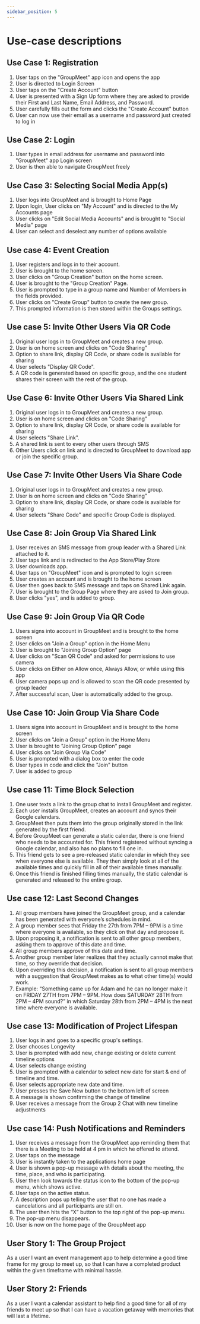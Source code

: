 ```yaml
---
sidebar_position: 5
---
```


# Use-case descriptions

## Use Case 1: Registration
1. User taps on the "GroupMeet" app icon and opens the app
2. User is directed to Login Screen
3. User taps on the "Create Account" button
4. User is presented with a Sign Up form where they are asked to provide their First and Last Name, Email Address, and Password.
5. User carefully fills out the form and clicks the "Create Account" button
6. User can now use their email as a username and password just created to log in

## Use Case 2: Login
1. User types in email address for username and password into "GroupMeet" app Login screen
2. User is then able to navigate GroupMeet freely

## Use Case 3: Selecting Social Media App(s)
1. User logs into GroupMeet and is brought to Home Page
2. Upon login, User clicks on "My Account" and is directed to the My Accounts page
3. User clicks on "Edit Social Media Accounts" and is brought to "Social Media" page
4. User can select and deselect any number of options available

## Use case 4: Event Creation
1. User registers and logs in to their account.
2. User is brought to the home screen.
3. User clicks on "Group Creation" button on the home screen.
4. User is brought to the "Group Creation" Page.
5. User is prompted to type in a group name and Number of Members in the fields provided. 
6. User clicks on "Create Group" button to create the new group.
7. This prompted information is then stored within the Groups settings.

## Use case 5: Invite Other Users Via QR Code
1. Original user logs in to GroupMeet and creates a new group.
2. User is on home screen and clicks on "Code Sharing"
3. Option to share link, display QR Code, or share code is available for sharing
4. User selects "Display QR Code".
5. A QR code is generated based on specific group, and the one student shares their screen with the rest of the group.

## Use Case 6: Invite Other Users Via Shared Link
1. Original user logs in to GroupMeet and creates a new group.
2. User is on home screen and clicks on "Code Sharing"
3. Option to share link, display QR Code, or share code is available for sharing
4. User selects "Share Link".
5. A shared link is sent to every other users through SMS
6. Other Users click on link and is directed to GroupMeet to download app or join the specific group.

## Use Case 7: Invite Other Users Via Share Code
1. Original user logs in to GroupMeet and creates a new group.
2. User is on home screen and clicks on "Code Sharing"
3. Option to share link, display QR Code, or share code is available for sharing
4. User selects "Share Code" and specific Group Code is displayed.

## Use Case 8: Join Group Via Shared Link
1. User receives an SMS message from group leader with a Shared Link attached to it.
2. User taps link and is redirected to the App Store/Play Store
3. User downloads app.
4. User taps on "GroupMeet" icon and is prompted to login screen
5. User creates an account and is brought to the home screen
6. User then goes back to SMS message and taps on Shared Link again.
7. User is brought to the Group Page where they are asked to Join group.
8. User clicks "yes", and is added to group.

## Use Case 9: Join Group Via QR Code
1. Users signs into account in GroupMeet and is brought to the home screen
2. User clicks on "Join a Group" option in the Home Menu
3. User is brought to "Joining Group Option" page
4. User clicks on "Scan QR Code" and asked for permissions to use camera
5. User clicks on Either on Allow once, Always Allow, or while using this app
6. User camera pops up and is allowed to scan the QR code presented by group leader
7. After successful scan, User is automatically added to the group.

## Use Case 10: Join Group Via Share Code
1. Users signs into account in GroupMeet and is brought to the home screen
2. User clicks on "Join a Group" option in the Home Menu
3. User is brought to "Joining Group Option" page
4. User clicks on "Join Group Via Code"
5. User is prompted with a dialog box to enter the code
6. User types in code and click the "Join" button
7. User is added to group

## Use case 11: Time Block Selection
1. One user texts a link to the group chat to install GroupMeet and register.
2. Each user installs GroupMeet, creates an account and syncs their Google calendars.
3. GroupMeet then puts them into the group originally stored in the link generated by the first friend.
4. Before GroupMeet can generate a static calendar, there is one friend who needs to be accounted for. This friend registered without syncing a Google calendar, and also has no plans to fill one in.
5. This friend gets to see a pre-released static calendar in which they see when everyone else is available. They then simply look at all of the available times and quickly fill in all of their available times manually.
6. Once this friend is finished filling times manually, the static calendar is generated and released to the entire group.

## Use case 12: Last Second Changes
1. All group members have joined the GroupMeet group, and a calendar has been generated with everyone’s schedules in mind.
2. A group member sees that Friday the 27th from 7PM – 9PM is a time where everyone is available, so they click on that day and propose it.
3. Upon proposing it, a notification is sent to all other group members, asking them to approve of this date and time.
4. All group members approve of this date and time.
5. Another group member later realizes that they actually cannot make that time, so they override that decision.
6. Upon overriding this decision, a notification is sent to all group members with a suggestion that GroupMeet makes as to what other time(s) would work.
7. Example: “Something came up for Adam and he can no longer make it on FRIDAY 27TH from 7PM – 9PM. How does SATURDAY 28TH from 2PM – 4PM sound?” in which Saturday 28th from 2PM – 4PM is the next time where everyone is available.

## Use case 13: Modification of Project Lifespan
1. User logs in and goes to a specific group's settings.
2. User chooses Longevity
3. User is prompted with add new, change existing or delete current timeline options
4. User selects change existing
5. User is prompted with a calendar to select new date for start & end of timeline and time.
6. User selects appropriate new date and time.
7. User presses the Save New button to the bottom left of screen
8. A message is shown confirming the change of timeline
9. User receives a message from the Group 2 Chat with new timeline adjustments

## Use case 14: Push Notifications and Reminders
1. User receives a message from the GroupMeet app reminding them that there is a Meeting to be held at 4 pm in which he offered to attend.
2. User taps on the message
3. User is instantly taken to the applications home page
4. User is shown a pop-up message with details about the meeting, the time, place, and who is participating.
5. User then look towards the status icon to the bottom of the pop-up menu, which shows active.
6. User taps on the active status.
7. A description pops up telling the user that no one has made a cancelations and all participants are still on.
8. The user then hits the “X” button to the top right of the pop-up menu.
9. The pop-up menu disappears.
10. User is now on the home page of the GroupMeet app 

## User Story 1: The Group Project
As a user I want an event management app to help determine a good time frame for my group to meet up, so that I can have a completed product within the given timeframe with minimal hassle.

## User Story 2: Friends
As a user I want a calendar assistant to help find a good time for all of my friends to meet up so that I can have a vacation getaway with memories that will last a lifetime.
